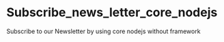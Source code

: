 # Subscribe_news_letter_core_nodejs
Subscribe to our Newsletter  by using core nodejs without framework
